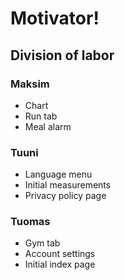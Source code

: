 # Motivator!

## Division of labor

### Maksim 

- Chart
- Run tab
- Meal alarm

### Tuuni

- Language menu
- Initial measurements
- Privacy policy page

### Tuomas 
- Gym tab
- Account settings
- Initial index page

